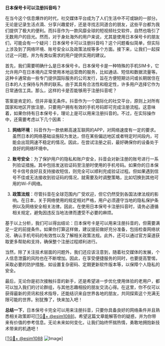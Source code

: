 **日本保号卡可以注册抖音吗？**

在当今这个信息爆炸的时代，社交媒体平台成为了人们生活中不可或缺的一部分。无论是记录生活点滴、分享兴趣爱好，还是寻找志同道合的朋友，这些平台都为我们提供了极大的便利。而抖音作为一款风靡全球的短视频社交软件，自然也吸引了无数用户的目光。然而，对于身处海外的用户来说，尤其是使用日本保号卡的朋友们，可能会有一个疑问：日本保号卡可以注册抖音吗？这个问题看似简单，但实际上涉及到了网络环境、账号安全以及政策法规等多个方面。接下来，让我们一起探讨这一问题，并为有类似需求的用户提供实用的建议。

首先，我们需要明确什么是日本保号卡。日本保号卡是一种特殊的手机SIM卡，它允许用户在日本境内正常使用本地运营商的服务，比如通话、短信和数据流量等。这种卡通常由一些专门提供国际服务的公司发行，旨在方便短期访问或长期居住在日本的人士保持与外界的联系。由于其具有合法性和稳定性，许多用户选择它作为日常通信工具。那么，这样的卡是否能够用于注册抖音呢？

答案是肯定的，但并非毫无条件。抖音作为一个国际化的社交平台，原则上对所有国家和地区开放注册，只要用户拥有有效的手机号码即可完成注册流程。这意味着，如果你持有日本保号卡，理论上是可以用来注册抖音的。不过，在实际操作中，还需要考虑以下几个因素：

1. **网络环境**：抖音作为一款依赖高速互联网的APP，对网络速度有一定的要求。虽然日本的网络基础设施较为发达，但在某些偏远地区或者特定时间段内，可能会出现网速不稳定的情况。因此，在尝试注册之前，最好确保你的设备处于良好的网络环境中。

2. **账号安全**：为了保护用户的隐私和账户安全，抖音会对新注册的账号进行一系列验证措施。其中包括发送验证码至注册时使用的手机号码。如果你的日本保号卡信号良好且支持接收短信，则完全可以顺利完成验证过程。但如果遇到信号不佳或无法接收到验证码的情况，就需要及时调整策略，比如切换到其他可用的Wi-Fi网络。

3. **政策法规**：尽管抖音在全球范围内广受欢迎，但它仍然受到各国法律法规的影响。在日本，关于网络使用的规定相对严格，用户必须遵守当地的隐私保护条例以及网络安全相关法律。因此，在使用日本保号卡注册抖音时，请务必遵循相关规定，避免因违反当地法律而遭受不必要的麻烦。

基于以上分析，我们可以得出结论：日本保号卡是可以用来注册抖音的，但需要满足一定的前提条件。如果你打算这样做，建议提前做好充分准备，包括检查网络状况、确认手机号码的有效性以及了解相关政策法规。此外，还可以通过官方渠道获取更多帮助和支持，确保整个注册过程顺利进行。

当然，除了关注技术层面的问题外，我们还应该注意到，随着社交媒体的发展，个人信息泄露的风险也在不断增加。因此，在享受便捷服务的同时，也要提高警惕，采取必要的防护措施，如设置复杂密码、定期更新软件版本等，以保障个人隐私的安全。

最后，无论你是初次接触抖音的新手，还是希望进一步优化使用体验的老用户，都可以加入我们的讨论群组，与其他志趣相投的朋友交流心得。在这里，你不仅可以获得最新的资讯和技术指导，还能结识来自世界各地的朋友，共同探索这个充满无限可能的世界。别犹豫了，快来加入吧！

**总结一下**，日本保号卡完全可以用来注册抖音，只要你具备良好的网络条件并且熟悉相关政策即可[[TG💪+ @esim1088](https://t.me/s/esim1088)]。希望这篇文章能解答你的疑惑，并为你带来有价值的参考信息。无论未来如何变化，让我们始终怀揣热情，勇敢地拥抱新技术带来的机遇吧！

[[TG💪+ @esim1088](https://t.me/s/esim1088) ![Image](https://i.postimg.cc/4NQfJmqS/Snipaste-2025-05-13-00-14-12.png)]